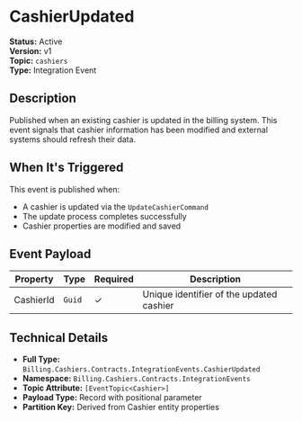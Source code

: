 # CashierUpdated

**Status:** Active  
**Version:** v1  
**Topic:** `cashiers`  
**Type:** Integration Event

## Description

Published when an existing cashier is updated in the billing system. This event signals that cashier information has been modified and external systems should refresh their data.

## When It's Triggered

This event is published when:
- A cashier is updated via the `UpdateCashierCommand`
- The update process completes successfully
- Cashier properties are modified and saved

## Event Payload

| Property | Type | Required | Description |
|----------|------|----------|-------------|
| CashierId | `Guid` | ✓ | Unique identifier of the updated cashier |

## Technical Details

- **Full Type:** `Billing.Cashiers.Contracts.IntegrationEvents.CashierUpdated`
- **Namespace:** `Billing.Cashiers.Contracts.IntegrationEvents`
- **Topic Attribute:** `[EventTopic<Cashier>]`
- **Payload Type:** Record with positional parameter
- **Partition Key:** Derived from Cashier entity properties